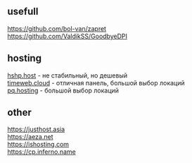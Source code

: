 ## usefull
https://github.com/bol-van/zapret  
https://github.com/ValdikSS/GoodbyeDPI  

## hosting
[hshp.host](https://hshp.host/?from=15438) - не стабильный, но дешевый  
[timeweb.cloud](https://timeweb.cloud/r/hy62357) - отличная панель, большой выбор локаций  
[pq.hosting](https://pq.hosting/?from=712311) - большой выбор локаций  

## other
https://justhost.asia  
https://aeza.net  
https://ishosting.com  
https://cp.inferno.name
